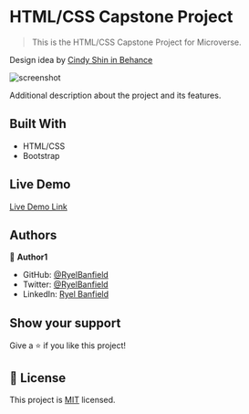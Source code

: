 # HTML/CSS Capstone Project

> This is the HTML/CSS Capstone Project for Microverse.

Design idea by [Cindy Shin in Behance](https://www.behance.net/adagio07)

![screenshot](./screenshot.png)

Additional description about the project and its features.

## Built With

- HTML/CSS
- Bootstrap

## Live Demo

[Live Demo Link](https://ryelbanfield.github.io/HTML-CSS-Capstone-Project/)

## Authors

👤 **Author1**

- GitHub: [@RyelBanfield](https://github.com/RyelBanfield)
- Twitter: [@RyelBanfield](https://twitter.com/RyelBanfield)
- LinkedIn: [Ryel Banfield](https://www.linkedin.com/in/ryel-banfield-93a6a71b4/)

## Show your support

Give a ⭐️ if you like this project!

## 📝 License

This project is [MIT](LICENSE) licensed.
